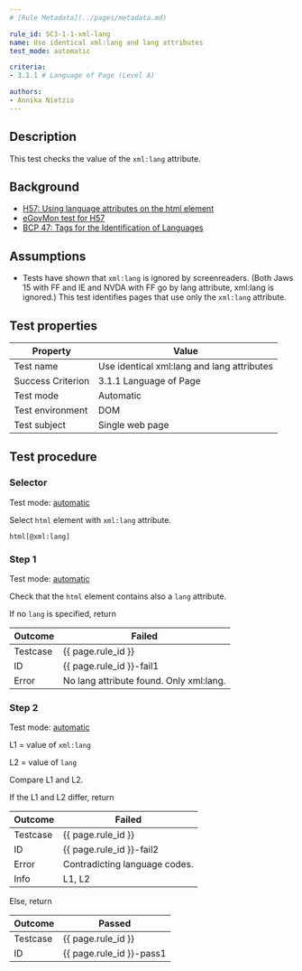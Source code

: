 ```yaml
---
# [Rule Metadata](../pages/metadata.md)

rule_id: SC3-1-1-xml-lang
name: Use identical xml:lang and lang attributes
test_mode: automatic

criteria:
- 3.1.1 # Language of Page (Level A)

authors:
- Annika Nietzio
---
```


## Description

This test checks the value of the `xml:lang` attribute.

## Background

- [H57: Using language attributes on the html element](http://www.w3.org/TR/2014/NOTE-WCAG20-TECHS-20140408/H57)
- [eGovMon test for H57](http://wiki.egovmon.no/wiki/SC3.1.1#Element_html)
- [BCP 47: Tags for the Identification of Languages](http://www.rfc-editor.org/rfc/bcp/bcp47.txt)

## Assumptions

- Tests have shown that `xml:lang` is ignored by screenreaders. (Both Jaws 15 with FF and IE and NVDA with FF go by lang attribute, xml:lang is ignored.) This test identifies pages that use only the `xml:lang` attribute.

## Test properties

| Property          | Value
|-------------------|----
| Test name         | Use identical xml:lang and lang attributes
| Success Criterion | 3.1.1 Language of Page
| Test mode         | Automatic
| Test environment  | DOM
| Test subject      | Single web page

## Test procedure

### Selector

Test mode: [automatic][AUTO]

Select `html` element with `xml:lang` attribute.

`html[@xml:lang]`

### Step 1

Test mode: [automatic][AUTO]

Check that the `html` element contains also a `lang` attribute.

If no `lang` is specified, return

| Outcome  | Failed
|----------|-----
| Testcase | {{ page.rule_id }}
| ID       | {{ page.rule_id }}-fail1
| Error    | No lang attribute found. Only xml:lang.

### Step 2

Test mode: [automatic][AUTO]

L1 = value of `xml:lang`

L2 = value of `lang`

Compare L1 and L2.

If the L1 and L2 differ, return

| Outcome  | Failed
|----------|-----
| Testcase | {{ page.rule_id }}
| ID       | {{ page.rule_id }}-fail2
| Error    | Contradicting language codes.
| Info     | L1, L2

Else, return

| Outcome  | Passed
|----------|-----
| Testcase | {{ page.rule_id }}
| ID       | {{ page.rule_id }}-pass1

[AUTO]: ../pages/test-modes.html#automatic
[MANUAL]: ../pages/test-modes.html#manual